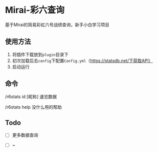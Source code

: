 # Mirai-彩六查询
基于Mirai的简易彩虹六号战绩查询，新手小白学习项目

## 使用方法

1. 将插件下载放到`plugin`目录下
2. 初次加载后去`config`下配置`Config.yml`（https://statsdb.net/下获取API）
3. 启动运行

## 命令

/r6stats id [昵称] 速览数据

/r6stats help 没什么用的帮助

## Todo

- [ ] 更多数据查询
- [ ] ~



